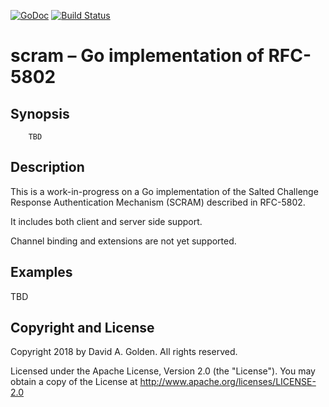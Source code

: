 [![GoDoc](https://godoc.org/github.com/xdg/scram?status.svg)](https://godoc.org/github.com/xdg/scram)
[![Build Status](https://travis-ci.org/xdg/scram.svg?branch=master)](https://travis-ci.org/xdg/scram)

# scram – Go implementation of RFC-5802

## Synopsis

```
    TBD
```

## Description

This is a work-in-progress on a Go implementation of the Salted Challenge
Response Authentication Mechanism (SCRAM) described in RFC-5802.

It includes both client and server side support.

Channel binding and extensions are not yet supported.

## Examples

TBD

## Copyright and License

Copyright 2018 by David A. Golden. All rights reserved.

Licensed under the Apache License, Version 2.0 (the "License"). You may
obtain a copy of the License at http://www.apache.org/licenses/LICENSE-2.0
